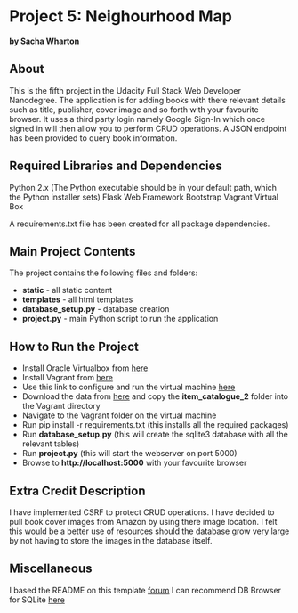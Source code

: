 # **Project 5: Neighourhood Map**

**by Sacha Wharton**

## **About**
This is the fifth project in the Udacity Full Stack Web Developer Nanodegree. The application is for adding books with there relevant details such as title, publisher, cover image and so forth with your favourite browser. It uses a third party login namely Google Sign-In which once signed in will then allow you to perform CRUD operations. A JSON endpoint has been provided to query book information.

## **Required Libraries and Dependencies**

Python 2.x (The Python executable should be in your default path, which the Python installer sets)
Flask Web Framework
Bootstrap
Vagrant
Virtual Box

A requirements.txt file has been created for all package dependencies.

## **Main Project Contents**

The project contains the following files and folders:
- ****static**** - all static content
- ****templates**** - all html templates
- ****database_setup.py**** - database creation
- ****project.py**** - main Python script to run the application

## **How to Run the Project**

- Install Oracle Virtualbox from [here](https://www.virtualbox.org/wiki/Downloads)
- Install Vagrant from [here](https://www.vagrantup.com/downloads.html)
- Use this link to configure and run the virtual machine     [here](https://classroom.udacity.com/nanodegrees/nd004/parts/8d3e23e1-9ab6-47eb-b4f3-d5dc7ef27bf0/modules/bc51d967-cb21-46f4-90ea-caf73439dc59/lessons/5475ecd6-cfdb-4418-85a2-f2583074c08d/concepts/14c72fe3-e3fe-4959-9c4b-467cf5b7c3a0)
- Download the data from [here](https://github.com/sachajw/item_catalog_2.git) and copy the ****item_catalogue_2**** folder into the Vagrant directory
- Navigate to the Vagrant folder on the virtual machine
- Run pip install -r requirements.txt (this installs all the required packages)
- Run ****database_setup.py**** (this will create the sqlite3 database with all the relevant tables)
- Run ****project.py**** (this will start the webserver on port 5000)
- Browse to ****http://localhost:5000**** with your favourite browser

## **Extra Credit Description**

I have implemented CSRF to protect CRUD operations. I have decided to pull book cover images from Amazon by using there image location. I felt this would be a better use of resources should the database grow very large by not having to store the images in the database itself.

## **Miscellaneous**
I based the README on this template [forum](https://discussions.udacity.com/t/readme-files-in-project-1/23524)
I can recommend DB Browser for SQLite [here](http://sqlitebrowser.org/)